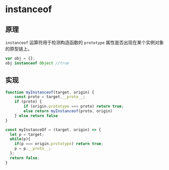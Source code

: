 # instanceof

## 原理
`instanceof` 运算符用于检测构造函数的 `prototype` 属性是否出现在某个实例对象的原型链上。
```js
var obj = {};
obj instanceof Object //true
```

## 实现

```js
function myInstanceof(target, origin) {
    const proto = target.__proto__;
    if (proto) {
        if (origin.prototype === proto) return true;
        else return myInstanceof(proto, origin)
    } else return false
}
```

```js
const myInstanceOf = (target, origin) => {
  let p = target;
  while(p){
    if(p === origin.prototype) return true;
    p = p.__proto__;
  };
  return false;
}
```